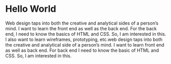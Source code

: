 <!DOCTYPE html>
<html lang="en">
 <head>
<title>My First Hello World Web Page</title>
 </head>
<body>
<h1>Hello World</h1>
<p> Web design taps into both the creative and analytical sides of a person’s mind. I want to learn the front end as well as the back end. For the back end, I need to know the basics of HTML and CSS. So, I am interested in this. I also want to learn wireframes, prototyping, etc.web design taps into both the creative and analytical side of a person’s mind. I want to learn front end as well as back end. For back end I need to know the basic of HTML and CSS. So, I am interested in this.</p>
</body>
</html>
